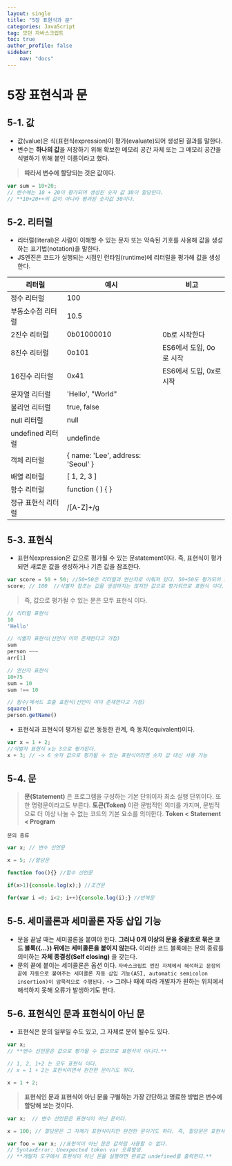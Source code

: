 ```yaml
---
layout: single
title: "5장 표현식과 문"
categories: JavaScript
tag: 모던 자바스크립트
toc: true
author_profile: false
sidebar: 
    nav: "docs"
---
```

# 5장 표현식과 문

## 5-1. 값

- 값(value)은 식(표현식expression)이 평가(evaluate)되어 생성된 결과를 말한다.
- 변수는 **하나의 값**을 저장하기 위해 확보한 메모리 공간 자체 또는 그 메모리 공간을 식별하기 위해 붙인 이름이라고 했다.

> **따라서 변수에 할당되는 것은 값이다.**

```javascript
var sum = 10+20;
// 변수에는 10 + 20이 평가되어 생성된 숫자 값 30이 할당된다.
// **10+20++의 값이 아니라 평과된 숫자값 30이다.
```

## 5-2. 리터럴

- 리터럴(literal)은 사람이 이해할 수 있는 문자 또는 약속된 기호를 사용해 값을 생성하는 표기법(notation)을 말한다.
- JS엔진은 코드가 실행되는 시점인 런타임(runtime)에 리터럴을 평가해 값을 생성한다.

| 리터럴             | 예시                              | 비고                    |
| ------------------ | --------------------------------- | ----------------------- |
| 정수 리터럴        | 100                               |                         |
| 부동소수점 리터럴  | 10.5                              |                         |
| 2진수 리터럴       | 0b01000010                        | 0b로 시작한다           |
| 8진수 리터럴       | 0o101                             | ES6에서 도입, 0o로 시작 |
| 16진수 리터럴      | 0x41                              | ES6에서 도입, 0x로 시작 |
| 문자열 리터럴      | 'Hello', "World"                  |                         |
| 불리언 리터럴      | true, false                       |                         |
| null 리터럴        | null                              |                         |
| undefined 리터럴   | undefinde                         |                         |
| 객체 리터럴        | { name: 'Lee', address: 'Seoul' } |                         |
| 배열 리터럴        | [ 1, 2, 3 ]                       |                         |
| 함수 리터럴        | function ( ) { }                  |                         |
| 정규 표현식 리터럴 | /[A-Z]+/g                         |                         |

## 5-3. 표현식

- 표현식expression은 값으로 평가될 수 있는 문statement이다. 즉, 표현식이 평가되면 새로운 값을 생성하거나 기존 값을 참조한다.

```javascript
var score = 50 + 50; //50+50은 리터럴과 연산자로 이뤄져 있다. 50+50도 평가되어 숫자 값 100을 생성하므로 표현식이다.
score; // 100  //식별자 참조는 값을 생성하지는 않지만 값으로 평가되므로 표현식 이다. 
```

> 즉, 값으로 평가될 수 있는 문은 모두 표현식 이다.

```javascript
// 리터럴 표현식
10
'Hello'

// 식별자 표현식(선언이 이미 존재한다고 가정)
sum
person ~~~
arr[1]

// 연산자 표현식
10+75
sum = 10
sum !== 10

// 함수/메서드 호출 표현식(선언이 이미 존재한다고 가정)
square()
person.getName()
```

- 표현식과 표현식이 평가된 값은 동등한 관계, 즉 동치(equivalent)이다.

```javascript
var x = 1 + 2;
//식별자 표현식 x는 3으로 평가된다.
x + 3; // -> 6 숫자 값으로 평가될 수 있는 표현식이라면 숫자 값 대신 사용 가능
```

## 5-4. 문

> **문(Statement)** 은 프로그램을 구성하는 기본 단위이자 최소 실행 단위이다. 또한 명령문이라고도 부른다.
> **토큰(Token)** 이란 문법적인 의미를 가지며, 문법적으로 더 이상 나눌 수 없는 코드의 기본 요소를 의미한다.
> **Token < Statement < Program**

`문의 종류`

```javascript
var x; // 변수 선언문

x = 5; //할당문

function foo(){} //함수 선언문

if(x>1){console.log(x);} //조건문

for(var i =0; i<2; i++){console.log(i);} //반복문
```

## 5-5. 세미콜론과 세미콜론 자동 삽입 기능

- 문을 끝날 때는 세미콜론을 붙여야 한다. **그러나 0개 이상의 문을 중괄호로 묶은 코드 블록({...}) 뒤에는 세미콜론을 붙이지 않는다.** 이러한 코드 블록에는 문의 종료를 의미하는 **자체 종결성(Self closing)** 을 갖는다.
- 문의 끝에 붙이는 세미콜론은 옵션 이다.
  `자바스크립트 엔진 자체에서 해석하고 문장의 끝에 자동으로 붙여주는 세미콜론 자동 삽입 기능(ASI, automatic semicolon insertion)이 암묵적으로 수행된다.`
  -> 그러나 때에 따라 개발자가 원하는 위치에서 해석하지 못해 오류가 발생하기도 한다.

## 5-6. 표현식인 문과 표현식이 아닌 문

- 표현식은 문의 일부일 수도 있고, 그 자체로 문이 될수도 있다.

```javascript
var x; 
// **변수 선언문은 값으로 평가될 수 없으므로 표현식이 아니다.**

// 1, 2, 1+2 는 모두 표현식 이다.
// x = 1 + 2는 표현식이면서 완전한 문이기도 하다.

x = 1 + 2;
```

> **표현식인 문과 표현식이 아닌 문을 구별하는 가장 간단하고 명료한 방법은 변수에 할당해 보는 것이다.**

```javascript
var x;  // 변수 선언문은 표현식이 아닌 문이다.

x = 100; // 할당문은 그 자체가 표현식이지만 완전한 문이기도 하다. 즉, 할당문은 표현식인 문이다.

var foo = var x; //표현식이 아닌 문은 값처럼 사용할 수 없다.
// SyntaxError: Unexpected token var 오류발생.
// **개발자 도구에서 표현식이 아닌 문을 실행하면 완료값 undefined를 출력한다.**
```
